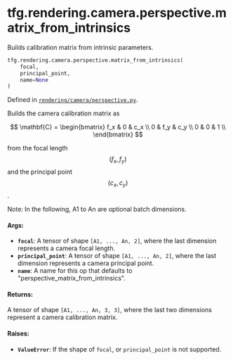 <div itemscope itemtype="http://developers.google.com/ReferenceObject">
<meta itemprop="name" content="tfg.rendering.camera.perspective.matrix_from_intrinsics" />
<meta itemprop="path" content="Stable" />
</div>

# tfg.rendering.camera.perspective.matrix_from_intrinsics

Builds calibration matrix from intrinsic parameters.

``` python
tfg.rendering.camera.perspective.matrix_from_intrinsics(
    focal,
    principal_point,
    name=None
)
```



Defined in [`rendering/camera/perspective.py`](https://cs.corp.google.com/#piper///depot/google3/third_party/py/tensorflow_graphics/rendering/camera/perspective.py).

<!-- Placeholder for "Used in" -->

Builds the camera calibration matrix as

$$
\mathbf{C} =
\begin{bmatrix}
f_x & 0 & c_x \\
0  & f_y & c_y \\
0  & 0  & 1 \\
\end{bmatrix}
$$

from the focal length $$(f_x, f_y)$$ and the principal point $$(c_x, c_y)$$.

Note:
  In the following, A1 to An are optional batch dimensions.

#### Args:

* <b>`focal`</b>: A tensor of shape `[A1, ..., An, 2]`, where the last dimension
    represents a camera focal length.
* <b>`principal_point`</b>: A tensor of shape `[A1, ..., An, 2]`, where the last
    dimension represents a camera principal point.
* <b>`name`</b>: A name for this op that defaults to
    "perspective_matrix_from_intrinsics".


#### Returns:

A tensor of shape `[A1, ..., An, 3, 3]`, where the last two dimensions
represent a camera calibration matrix.


#### Raises:

* <b>`ValueError`</b>: If the shape of `focal`, or `principal_point` is not
  supported.
